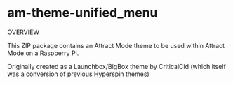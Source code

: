 # am-theme-unified_menu

OVERVIEW

This ZIP package contains an Attract Mode theme to be used within Attract Mode on a Raspberry Pi.

Originally created as a Launchbox/BigBox theme by CriticalCid (which itself was a conversion of previous Hyperspin themes)